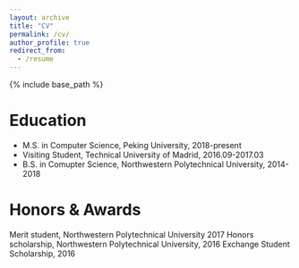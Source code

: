 ```yaml
---
layout: archive
title: "CV"
permalink: /cv/
author_profile: true
redirect_from:
  - /resume
---
```


{% include base_path %}

Education
======
* M.S. in Computer Science, Peking University, 2018-present
* Visiting Student, Technical University of Madrid, 2016.09-2017.03
* B.S. in Comupter Science, Northwestern Polytechnical University, 2014-2018


Honors & Awards
======
Merit student, Northwestern Polytechnical University 2017
Honors scholarship, Northwestern Polytechnical University, 2016
Exchange Student Scholarship, 2016

